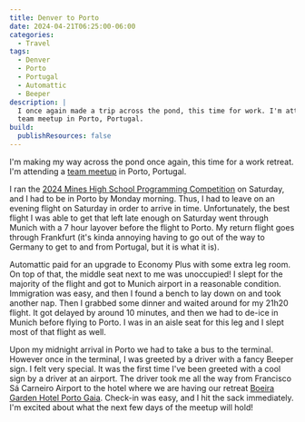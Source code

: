 ```yaml
---
title: Denver to Porto
date: 2024-04-21T06:25:00-06:00
categories:
  - Travel
tags:
  - Denver
  - Porto
  - Portugal
  - Automattic
  - Beeper
description: |
  I once again made a trip across the pond, this time for work. I'm attending a
  team meetup in Porto, Portugal.
build:
  publishResources: false
---
```


I'm making my way across the pond once again, this time for a work retreat. I'm
attending a [team meetup]({{<ref"../retreat/index.md">}}) in Porto, Portugal.

I ran the
[2024 Mines High School Programming Competition]({{<ref"/posts/school/2024-hspc">}})
on Saturday, and I had to be in Porto by Monday morning. Thus, I had to leave on
an evening flight on Saturday in order to arrive in time. Unfortunately, the
best flight I was able to get that left late enough on Saturday went through
Munich with a 7 hour layover before the flight to Porto. My return flight goes
through Frankfurt (it's kinda annoying having to go out of the way to Germany to
get to and from Portugal, but it is what it is).

Automattic paid for an upgrade to Economy Plus with some extra leg room. On top
of that, the middle seat next to me was unoccupied! I slept for the majority of
the flight and got to Munich airport in a reasonable condition. Immigration was
easy, and then I found a bench to lay down on and took another nap. Then I
grabbed some dinner and waited around for my 21h20 flight. It got delayed by
around 10 minutes, and then we had to de-ice in Munich before flying to Porto. I
was in an aisle seat for this leg and I slept most of that flight as well.

Upon my midnight arrival in Porto we had to take a bus to the terminal. However
once in the terminal, I was greeted by a driver with a fancy Beeper sign. I felt
very special. It was the first time I've been greeted with a cool sign by a
driver at an airport. The driver took me all the way from Francisco Sá Carneiro
Airport to the hotel where we are having our retreat
[Boeira Garden Hotel Porto Gaia](https://maps.app.goo.gl/iV4TEZbwPHL2jhax6).
Check-in was easy, and I hit the sack immediately. I'm excited about what the
next few days of the meetup will hold!
